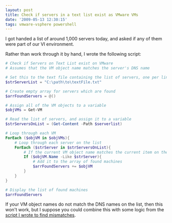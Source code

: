 ```yaml
---
layout: post
title: Check if servers in a text list exist as VMware VMs
date: '2009-05-13 12:30:15'
tags: vmware-vsphere powershell
---
```



I got handed a list of around 1,000 servers today, and asked if any of them were part of our VI environment.

Rather than work through it by hand, I wrote the following script:

```powershell
# Check if Servers on Text List exist on VMware
# Assumes that the VM object name matches the server's DNS name

# Set this to the text file containing the list of servers, one per line
$strServerList = "C:\path\to\textFile.txt"

# Create empty array for servers which are found
$arrFoundServers = @()

# Assign all of the VM objects to a variable
$objVMs = Get-VM

# Read the list of servers, and assign it to a variable
$strServersOnList = (Get-Content -Path $serverlist)

# Loop through each VM
ForEach ($objVM in $objVMs){
	# Loop through each server on the list
	ForEach ($strServer in $strServersOnList){
		# If the current VM object name matches the current item on the list
		If ($objVM.Name -Like $strServer){
			# Add it to the array of found machines
			$arrFoundServers += $objVM
		}
	}
}

# Display the list of found machines
$arrFoundServers
```

If your VM object names do not match the DNS names on the list, then this won't work, but I suppose you could combine this with some logic from the [script I wrote to find mismatches](https://ben.neise.co.uk/2009/03/18/vm-object-dns-name-mismatches.html).